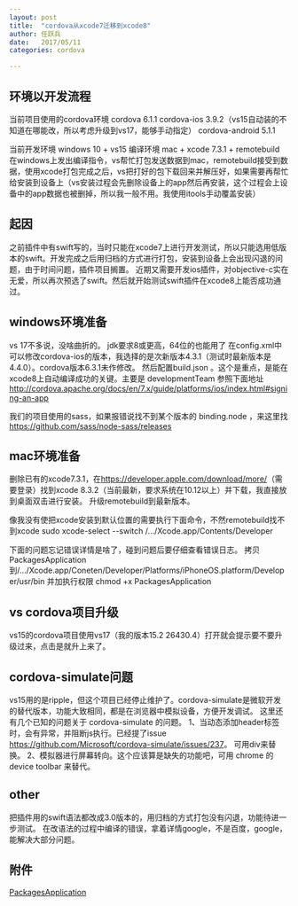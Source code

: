 ```yaml
---
layout: post
title:  "cordova从xcode7迁移到xcode8"
author:	任跃兵
date:   2017/05/11         
categories: cordova

---
```



## 环境以开发流程

当前项目使用的cordova环境
cordova 6.1.1
cordova-ios 3.9.2（vs15自动装的不知道在哪能改，所以考虑升级到vs17，能够手动指定）
cordova-android 5.1.1

当前开发环境 windows 10 + vs15
编译环境 mac + xcode 7.3.1 + remotebuild
在windows上发出编译指令，vs帮忙打包发送数据到mac，remotebuild接受到数据，使用xcode打包完成之后，vs把打好的包下载回来并解压好，如果需要再帮忙给安装到设备上（vs安装过程会先删除设备上的app然后再安装，这个过程会上设备中的app数据也被删掉，所以我一般不用。我使用itools手动覆盖安装）

## 起因

之前插件中有swift写的，当时只能在xcode7上进行开发测试，所以只能选用低版本的swift。开发完成之后用归档的方式进行打包，安装到设备上会出现闪退的问题，由于时间问题，插件项目搁置。
近期又需要开发ios插件，对objective-c实在无爱，所以再次预选了swift。然后就开始测试swift插件在xcode8上能否成功通过。

## windows环境准备

vs 17不多说，没啥曲折的。
jdk要求8或更高，64位的也能用了
在config.xml中可以修改cordova-ios的版本，我选择的是次新版本4.3.1（测试时最新版本是4.4.0）。cordova版本6.3.1未作修改。
然后配置build.json 。这个是重点，是能在xcode8上自动编译成功的关键。主要是 developmentTeam 参照下面地址
<http://cordova.apache.org/docs/en/7.x/guide/platforms/ios/index.html#signing-an-app>

我们的项目使用的sass，如果报错说找不到某个版本的 binding.node ，来这里找 <https://github.com/sass/node-sass/releases>

## mac环境准备

删除已有的xcode7.3.1，在<https://developer.apple.com/download/more/>（需要登录）找到xcode 8.3.2（当前最新，要求系统在10.12以上）并下载，我直接放到桌面双击进行安装。
升级remotebuild到最新版本。

像我没有使把xcode安装到默认位置的需要执行下面命令，不然remotebuild找不到xcode
sudo xcode-select --switch /…/Xcode.app/Contents/Developer

下面的问题忘记错误详情是啥了，碰到问题后要仔细查看错误日志。
拷贝PackagesApplication到/…/Xcode.app/Coneten/Developer/Platforms/iPhoneOS.platform/Developer/usr/bin
并加执行权限
chmod +x PackagesApplication 

## vs cordova项目升级

vs15的cordova项目使用vs17（我的版本15.2 26430.4）打开就会提示要不要升级过来，点击是就升上来了。

## cordova-simulate问题

vs15用的是ripple，但这个项目已经停止维护了。cordova-simulate是微软开发的替代版本，功能大致相同，都是在浏览器中模拟设备，方便开发调试。
这里还有几个已知的问题关于 cordova-simulate 的问题。
1、当动态添加header标签时，会有异常，并阻断js执行。已经提了issue <https://github.com/Microsoft/cordova-simulate/issues/237>。 可用div来替换。
2、模拟器进行屏幕转向。这个应该算是缺失的功能吧，可用 chrome 的 device toolbar 来替代。

## other

把插件用的swift语法都改成3.0版本的，用归档的方式打包没有闪退，功能待进一步测试。
在改语法的过程中编译的错误，拿着详情google，不是百度，google，能解决大部分问题。

## 附件

[PackagesApplication](http://files.cnblogs.com/files/cnryb/PackageApplication.zip)



